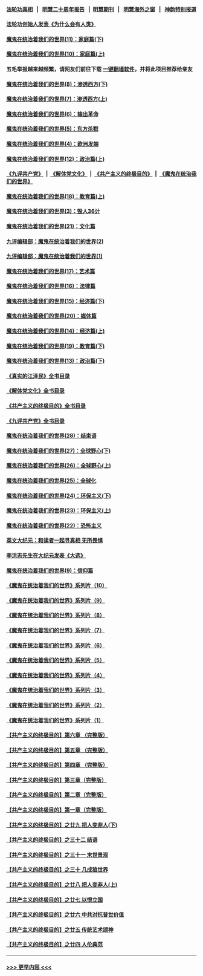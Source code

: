 #### [法轮功真相](https://github.com/gfw-breaker/truth/blob/master/README.md?t=0) &nbsp;&nbsp;|&nbsp;&nbsp; [明慧二十周年报告](https://github.com/gfw-breaker/mh-reports/blob/master/README.md?t=0) &nbsp;&nbsp;|&nbsp;&nbsp;[明慧期刊](https://github.com/gfw-breaker/mh-qikan) &nbsp;&nbsp;|&nbsp;&nbsp; [明慧海外之窗](https://github.com/gfw-breaker/mh-news/blob/master/README.md?t=0) &nbsp;&nbsp;|&nbsp;&nbsp; [神韵特别报道](https://github.com/gfw-breaker/mh-news/blob/master/shenyun.md?t=0)
#### [法轮功创始人发表《为什么会有人类》](../pages/nsc422/n13912117.md?t=02180343) 
#### [魔鬼在统治着我们的世界(11)：家庭篇(下)](../pages/nsc422/n10440961.md?t=02180343) 
#### [魔鬼在统治着我们的世界(10)：家庭篇(上)](../pages/nsc422/n10435448.md?t=02180343) 
#### 五毛举报越来越频繁，请网友们前往下载 [一键翻墙软件](https://github.com/gfw-breaker/ssr-accounts)，并将此项目推荐给亲友
#### [魔鬼在统治着我们的世界(8)：渗透西方(下)](../pages/nsc422/n10429603.md?t=02180343) 
#### [魔鬼在统治着我们的世界(7)：渗透西方(上)](../pages/nsc422/n10426013.md?t=02180343) 
#### [魔鬼在统治着我们的世界(6)：输出革命](../pages/nsc422/n10421536.md?t=02180343) 
#### [魔鬼在统治着我们的世界(5)：东方杀戮](../pages/nsc422/n10417707.md?t=02180343) 
#### [魔鬼在统治着我们的世界(4)：欧洲发端](../pages/nsc422/n10414890.md?t=02180343) 
#### [魔鬼在统治着我们的世界(12)：政治篇(上)](../pages/nsc422/n10444576.md?t=02180343) 
#### [《九评共产党》](https://github.com/begood0513/9ping.md/blob/master/README.md) &nbsp;|&nbsp; [《解体党文化》](../../../../jtdwh.md/blob/master/README.md)  &nbsp;|&nbsp; [《共产主义的终极目的》](../../../../gczydzjmd.md/blob/master/README.md) &nbsp;|&nbsp; [《魔鬼在统治我们的世界》](../../../../mgztzwmdsj.md/blob/master/README.md) 
#### [魔鬼在统治着我们的世界(18)：教育篇(上)](../pages/nsc422/n10526970.md?t=02180343) 
#### [魔鬼在统治着我们的世界(3)：毁人36计](../pages/nsc422/n10411583.md?t=02180343) 
#### [魔鬼在统治着我们的世界(21)：文化篇](../pages/nsc422/n10597706.md?t=02180343) 
#### [九评编辑部：魔鬼在统治着我们的世界(2)](../pages/nsc422/n10410036.md?t=02180343) 
#### [九评编辑部：魔鬼在统治着我们的世界(1)](../pages/nsc422/n10406825.md?t=02180343) 
#### [魔鬼在统治着我们的世界(17)：艺术篇](../pages/nsc422/n10499093.md?t=02180343) 
#### [魔鬼在统治着我们的世界(16)：法律篇](../pages/nsc422/n10485969.md?t=02180343) 
#### [魔鬼在统治着我们的世界(15)：经济篇(下)](../pages/nsc422/n10469975.md?t=02180343) 
#### [魔鬼在统治着我们的世界(20)：媒体篇](../pages/nsc422/n10586579.md?t=02180343) 
#### [魔鬼在统治着我们的世界(14)：经济篇(上)](../pages/nsc422/n10457370.md?t=02180343) 
#### [魔鬼在统治着我们的世界(19)：教育篇(下)](../pages/nsc422/n10564808.md?t=02180343) 
#### [魔鬼在统治着我们的世界(13)：政治篇(下)](../pages/nsc422/n10448270.md?t=02180343) 
#### [《真实的江泽民》全书目录](../pages/nsc422/n13721399.md?t=02180343) 
#### [《解体党文化》全书目录](../pages/nsc422/n13721157.md?t=02180343) 
#### [《共产主义的终极目的》全书目录](../pages/nsc422/n13721048.md?t=02180343) 
#### [《九评共产党》全书目录](../pages/nsc422/n13708085.md?t=02180343) 
#### [魔鬼在统治着我们的世界(28)：结束语](../pages/nsc422/n10936246.md?t=02180343) 
#### [魔鬼在统治着我们的世界(27)：全球野心(下)](../pages/nsc422/n10928319.md?t=02180343) 
#### [魔鬼在统治着我们的世界(26)：全球野心(上)](../pages/nsc422/n10900318.md?t=02180343) 
#### [魔鬼在统治着我们的世界(25)：全球化](../pages/nsc422/n10788205.md?t=02180343) 
#### [魔鬼在统治着我们的世界(24)：环保主义(下)](../pages/nsc422/n10695307.md?t=02180343) 
#### [魔鬼在统治着我们的世界(23)：环保主义(上)](../pages/nsc422/n10688613.md?t=02180343) 
#### [魔鬼在统治着我们的世界(22)：恐怖主义](../pages/nsc422/n10614727.md?t=02180343) 
#### [英文大纪元：和读者一起寻真相 无所畏惧](../pages/nsc422/n12542027.md?t=02180343) 
#### [李洪志先生在大纪元发表《大选》](../pages/nsc422/n12534746.md?t=02180343) 
#### [魔鬼在统治着我们的世界(9)：信仰篇](../pages/nsc422/n10432159.md?t=02180343) 
#### [《魔鬼在统治着我们的世界》系列片（10）](../pages/nsc422/n12292670.md?t=02180343) 
#### [《魔鬼在统治着我们的世界》系列片（9）](../pages/nsc422/n12290859.md?t=02180343) 
#### [《魔鬼在统治着我们的世界》系列片（8）](../pages/nsc422/n12287445.md?t=02180343) 
#### [《魔鬼在统治着我们的世界》系列片（7）](../pages/nsc422/n12283425.md?t=02180343) 
#### [《魔鬼在统治着我们的世界》系列片（6）](../pages/nsc422/n12282314.md?t=02180343) 
#### [《魔鬼在统治着我们的世界》系列片（5）](../pages/nsc422/n12281419.md?t=02180343) 
#### [《魔鬼在统治着我们的世界》系列片（4）](../pages/nsc422/n12274024.md?t=02180343) 
#### [《魔鬼在统治着我们的世界》系列片（3）](../pages/nsc422/n12271322.md?t=02180343) 
#### [《魔鬼在统治着我们的世界》系列片（2）](../pages/nsc422/n12269049.md?t=02180343) 
#### [《魔鬼在统治着我们的世界》系列片（1）](../pages/nsc422/n12267575.md?t=02180343) 
#### [【共产主义的终极目的】第六章 （完整版）](../pages/nsc422/n11428913.md?t=02180343) 
#### [【共产主义的终极目的】第五章 （完整版）](../pages/nsc422/n11428912.md?t=02180343) 
#### [【共产主义的终极目的】第四章 （完整版）](../pages/nsc422/n11428907.md?t=02180343) 
#### [【共产主义的终极目的】第三章（完整版）](../pages/nsc422/n11428848.md?t=02180343) 
#### [【共产主义的终极目的】第二章（完整版）](../pages/nsc422/n11428831.md?t=02180343) 
#### [【共产主义的终极目的】第一章（完整版）](../pages/nsc422/n11417651.md?t=02180343) 
#### [【共产主义的终极目的】之廿九 把人变非人(下)](../pages/nsc422/n11344140.md?t=02180343) 
#### [【共产主义的终极目的】之三十二 结语](../pages/nsc422/n11360535.md?t=02180343) 
#### [【共产主义的终极目的】之三十一 末世景观](../pages/nsc422/n11351129.md?t=02180343) 
#### [【共产主义的终极目的】之三十 几成狼世界](../pages/nsc422/n11348280.md?t=02180343) 
#### [【共产主义的终极目的】之廿八 把人变非人(上)](../pages/nsc422/n11340492.md?t=02180343) 
#### [【共产主义的终极目的】之廿七 以恨立国](../pages/nsc422/n11336944.md?t=02180343) 
#### [【共产主义的终极目的】之廿六 中共对抗普世价值](../pages/nsc422/n11324785.md?t=02180343) 
#### [【共产主义的终极目的】之廿五 传统艺术颂神](../pages/nsc422/n11296396.md?t=02180343) 
#### [【共产主义的终极目的】之廿四 人伦典范](../pages/nsc422/n11296397.md?t=02180343) 

----
#### [ >>> 更早内容 <<< ](../indexes/nsc422-earlier.md)
